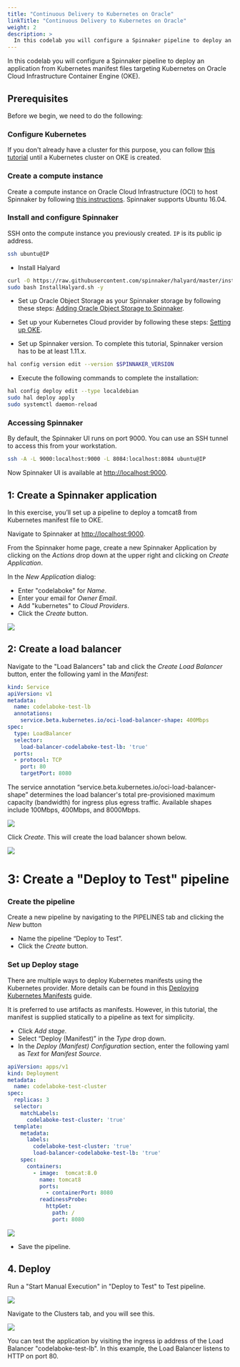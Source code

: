 ```yaml
---
title: "Continuous Delivery to Kubernetes on Oracle"
linkTitle: "Continuous Delivery to Kubernetes on Oracle"
weight: 2
description: >
  In this codelab you will configure a Spinnaker pipeline to deploy an application from Kubernetes manifest files targeting Kubernetes on Oracle Cloud Infrastructure Container Engine (OKE).
---
```


In this codelab you will configure a Spinnaker pipeline to deploy an application from Kubernetes manifest files targeting Kubernetes on Oracle Cloud Infrastructure Container Engine (OKE).

## Prerequisites

Before we begin, we need to do the following:

### Configure Kubernetes

If you don't already have a cluster for this purpose, you can follow [this tutorial](https://www.oracle.com/webfolder/technetwork/tutorials/obe/oci/oke-full/index.html) until a Kubernetes cluster on OKE is created.

### Create a compute instance

Create a compute instance on Oracle Cloud Infrastructure (OCI) to host Spinnaker by following [this instructions](https://docs.cloud.oracle.com/iaas/Content/Compute/Tasks/launchinginstance.htm).  Spinnaker supports Ubuntu 16.04.

### Install and configure Spinnaker

SSH onto the compute instance you previously created.  `IP` is its public ip address.

```bash
ssh ubuntu@IP
```

* Install Halyard

```bash
curl -O https://raw.githubusercontent.com/spinnaker/halyard/master/install/debian/InstallHalyard.sh
sudo bash InstallHalyard.sh -y
```

* Set up Oracle Object Storage as your Spinnaker storage by following these steps: [Adding Oracle Object Storage to Spinnaker](/setup/install/storage/oracle/).

* Set up your Kubernetes Cloud provider by following these steps: [Setting up OKE](/setup/install/providers/kubernetes-v2/oke/).

* Set up Spinnaker version.  To complete this tutorial, Spinnaker version has to be at least 1.11.x.

```bash
hal config version edit --version $SPINNAKER_VERSION
```

* Execute the following commands to complete the installation:

```bash
hal config deploy edit --type localdebian 
sudo hal deploy apply
sudo systemctl daemon-reload
```

### Accessing Spinnaker

By default, the Spinnaker UI runs on port 9000. You can use an SSH tunnel to access this from your workstation.

```bash
ssh -A -L 9000:localhost:9000 -L 8084:localhost:8084 ubuntu@IP
```

Now Spinnaker UI is available at [http://localhost:9000](http://localhost:9000).

## 1: Create a Spinnaker application

In this exercise, you’ll set up a pipeline to deploy a tomcat8 from Kubernetes manifest file to OKE. 

Navigate to Spinnaker at [http://localhost:9000](http://localhost:9000).

From the Spinnaker home page, create a new Spinnaker Application by clicking on the *Actions* drop down at the upper right and clicking on *Create Application*.

In the *New Application* dialog:

* Enter "codelaboke" for *Name*.
* Enter your email for *Owner Email*.
* Add "kubernetes" to *Cloud Providers*.
* Click the *Create* button.

![](create-app.png)

## 2: Create a load balancer

Navigate to the "Load Balancers" tab and click the *Create Load Balancer* button, enter the following yaml in the *Manifest*:

```yaml
kind: Service
apiVersion: v1
metadata:
  name: codelaboke-test-lb
  annotations:
    service.beta.kubernetes.io/oci-load-balancer-shape: 400Mbps
spec:
  type: LoadBalancer
  selector:
    load-balancer-codelaboke-test-lb: 'true'
  ports:
  - protocol: TCP
    port: 80
    targetPort: 8080
```
The service annotation “service.beta.kubernetes.io/oci-load-balancer-shape” determines the load balancer's total pre-provisioned maximum capacity (bandwidth) for ingress plus egress traffic. Available shapes include 100Mbps, 400Mbps, and 8000Mbps.

![](create-lb.png)

Click *Create*. This will create the load balancer shown below.

![](lb.png)


# 3: Create a "Deploy to Test" pipeline

### Create the pipeline

Create a new pipeline by navigating to the PIPELINES tab and clicking the *New* button

* Name the pipeline “Deploy to Test”.
* Click the *Create* button. 

### Set up Deploy stage

There are multiple ways to deploy Kubernetes manifests using the Kubernetes provider.  More details can be found in this [Deploying Kubernetes Manifests](/docs/v1/guides/user/kubernetes-v2/deploy-manifest/) guide.

It is preferred to use artifacts as manifests.  However, in this tutorial, the manifest is supplied statically to a pipeline as text for simplicity.

* Click *Add stage*.
* Select “Deploy (Manifest)” in the *Type* drop down.
* In the *Deploy (Manifest) Configuration* section, enter the following yaml as *Text* for *Manifest Source*.

```yaml
apiVersion: apps/v1
kind: Deployment
metadata:
  name: codelaboke-test-cluster
spec:
  replicas: 3
  selector:
    matchLabels:
      codelaboke-test-cluster: 'true'
  template:
    metadata:
      labels:
        codelaboke-test-cluster: 'true'
        load-balancer-codelaboke-test-lb: 'true'
    spec:
      containers:
        - image:  tomcat:8.0
          name: tomcat8
          ports:
            - containerPort: 8080
          readinessProbe:
            httpGet:
              path: /
              port: 8080
```

![](deploy.png)

* Save the pipeline.

## 4. Deploy

Run a "Start Manual Execution" in "Deploy to Test" to Test pipeline.

![](deployed.png)

Navigate to the Clusters tab, and you will see this.

![](clusters.png)

You can test the application by visiting the ingress ip address of the Load Balancer "codelaboke-test-lb".  In this example, the Load Balancer listens to HTTP on port 80.
